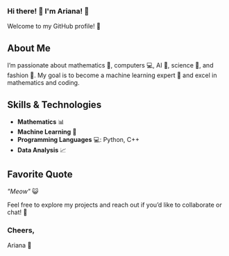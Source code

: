 ### Hi there! 🌟 I'm Ariana! 🦄

Welcome to my GitHub profile! 💖

## About Me
I’m passionate about mathematics 📏, computers 💻, AI 🤖, science 🔬, and fashion 👗. My goal is to become a machine learning expert 🌟 and excel in mathematics and coding.

## Skills & Technologies
- **Mathematics** 📊
- **Machine Learning** 🤖
- **Programming Languages** 💻: Python, C++
- **Data Analysis** 📈

## Favorite Quote
*"Meow"* 😺

Feel free to explore my projects and reach out if you’d like to collaborate or chat! 🌸

### Cheers,
Ariana 🌟
